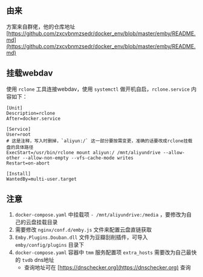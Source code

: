## 由来

方案来自群佬，他的仓库地址 [https://github.com/zxcvbnmzsedr/docker_env/blob/master/emby/README.md](https://github.com/zxcvbnmzsedr/docker_env/blob/master/emby/README.md)

## 挂载webdav

使用 `rclone` 工具连接webdav，使用 `systemctl` 做开机自启，`rclone.service` 内容如下：

```text
[Unit]
Description=rclone
After=docker.service

[Service]
User=root
# 这是注释，写入时删掉，`aliyun:/` 这一部分要按需变更，准确的话要改成rclone挂载盘的具体路径
ExecStart=/usr/bin/rclone mount aliyun:/ /mnt/aliyundrive --allow-other --allow-non-empty --vfs-cache-mode writes
Restart=on-abort

[Install]
WantedBy=multi-user.target
```

## 注意

1. `docker-compose.yaml` 中挂载项 `- /mnt/aliyundrive:/media` ，要修改为自己的云盘挂载目录
2. 需要修改 `nginx/conf.d/emby.js` 文件来配置云盘直链获取
3. `Emby.Plugins.Douban.dll` 文件为豆瓣刮削插件，可导入 `emby/config/plugins` 目录下
4. `docker-compose.yaml` 容器中 `tmm` 服务配置项 `extra_hosts` 需要改为自己最快的 `tvdb` dns地址
    * 查询地址可在 [https://dnschecker.org](https://dnschecker.org) 查询
